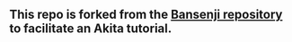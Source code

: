 ##  This repo is forked from the [Bansenji repository](https://github.com/calico/basenji) to facilitate an Akita tutorial.
